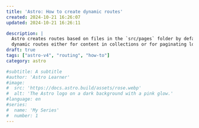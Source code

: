 ```yaml
---
title: 'Astro: How to create dynamic routes'
created: 2024-10-21 16:26:07
updated: 2024-10-21 16:26:11

description: |
  Astro creates routes based on files in the `src/pages` folder by default. But a common requirement is to have
  dynamic routes either for content in collections or for paginating long lists.
draft: true
tags: ["astro-v4", "routing", "how-to"]
category: astro

#subtitle: A subtitle
#author: 'Astro Learner'
#image:
#  src: 'https://docs.astro.build/assets/rose.webp'
#  alt: 'The Astro logo on a dark background with a pink glow.'
#language: en
#series:
#  name: 'My Series'
#  number: 1
---
```

